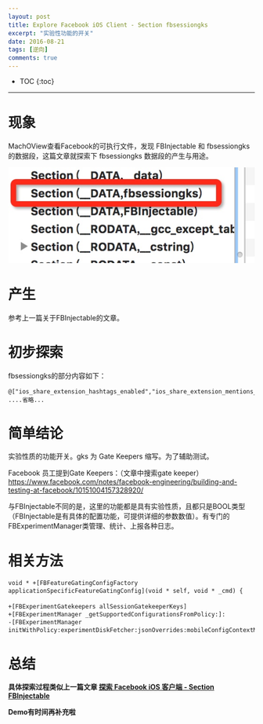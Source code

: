 ```yaml
---
layout: post
title: Explore Facebook iOS Client - Section fbsessiongks
excerpt: "实验性功能的开关"
date: 2016-08-21
tags: [逆向]
comments: true
---
```

 
* TOC
{:toc}
---
 
# 现象
 
 MachOView查看Facebook的可执行文件，发现 FBInjectable 和 fbsessiongks 的数据段，这篇文章就探索下 fbsessiongks 数据段的产生与用途。
 
![](/media/14717181531082.jpg)


# 产生

参考上一篇关于FBInjectable的文章。


# 初步探索

fbsessiongks的部分内容如下：

```
@["ios_share_extension_hashtags_enabled","ios_share_extension_mentions_disabled","ios_share_extension_360_upload_enabled","ios_share_extension_delegate_cleanup","ios_hemingway_limit_sections","aldrin_qr_code_experiment","ios_set_badge_count_on_init","ios_side_feed_show_newsfeed_units_gk","fb_app_zero_rating","fb_app_zero_rating_bad_url_errors","ios_zero_rating_header_request","ios_checkpoints_logged_in_blocking","uber_app_integration","nearby_friends_self_view","ios_nearby_friends_dashboard_invite","ios_nf_replace_pls_with_message","ios_nearby_friends_profile_style","nearby_friends_dashboard_checkins_hometown","nearby_friends_self_view","ios_nearby_friends_dashboard_reaction","ios_friends_nearby_bookmark_alert","ios_friends_nearby_bookmark_upsell","ios_nearby_friends_inv
....省略...

```


# 简单结论

实验性质的功能开关。gks 为 Gate Keepers 缩写。为了辅助测试。

Facebook 员工提到Gate Keepers：（文章中搜索gate keeper）
https://www.facebook.com/notes/facebook-engineering/building-and-testing-at-facebook/10151004157328920/

与FBInjectable不同的是，这里的功能都是具有实验性质，且都只是BOOL类型（FBInjectable是有具体的配置功能，可提供详细的参数数值）。有专门的FBExperimentManager类管理、统计、上报各种日志。


# 相关方法

```
void * +[FBFeatureGatingConfigFactory applicationSpecificFeatureGatingConfig](void * self, void * _cmd) {

+[FBExperimentGatekeepers allSessionGatekeeperKeys]
+[FBExperimentManager _getSupportedConfigurationsFromPolicy:]:
-[FBExperimentManager initWithPolicy:experimentDiskFetcher:jsonOverrides:mobileConfigContextManager:]:
```

# 总结

**具体探索过程类似上一篇文章 [探索 Facebook iOS 客户端 - Section FBInjectable](https://everettjf.github.io/2016/08/15/facebook-explore-section-fbinjectable)**

**Demo有时间再补充啦**


